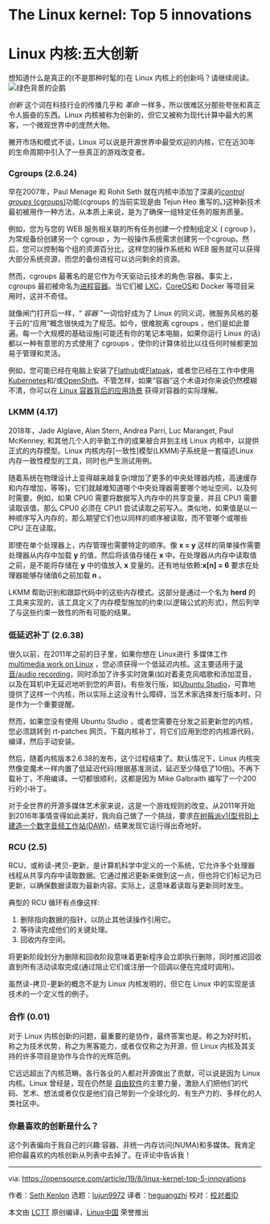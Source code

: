 [#]: collector: (lujun9972)
[#]: translator: (heguangzhi)
[#]: reviewer: ( )
[#]: publisher: ( )
[#]: url: ( )
[#]: subject: (The Linux kernel: Top 5 innovations)
[#]: via: (https://opensource.com/article/19/8/linux-kernel-top-5-innovations)
[#]: author: (Seth Kenlon https://opensource.com/users/sethhttps://opensource.com/users/mhaydenhttps://opensource.com/users/mralexjuarez)

The Linux kernel: Top 5 innovations
======
Linux 内核:五大创新
======

想知道什么是真正的(不是那种时髦的)在 Linux 内核上的创新吗？请继续阅读。
![绿色背景的企鹅][1]

_创新_ 这个词在科技行业的传播几乎和 _革命_ 一样多，所以很难区分那些夸张和真正令人振奋的东西。Linux 内核被称为创新的，但它又被称为现代计算中最大的黑客，一个微观世界中的庞然大物。

撇开市场和模式不谈，Linux 可以说是开源世界中最受欢迎的内核，它在近30年的生命周期中引入了一些真正的游戏改变者。

### Cgroups (2.6.24)

早在2007年，Paul Menage 和 Rohit Seth 就在内核中添加了深奥的[_control groups_ (cgroups)][2]功能(cgroups 的当前实现是由 Tejun Heo 重写的。)这种新技术最初被用作一种方法，从本质上来说，是为了确保一组特定任务的服务质量。

例如，您为与您的 WEB 服务相关联的所有任务创建一个控制组定义 ( cgroup )，为常规备份创建另一个 cgroup ，为一般操作系统需求创建另一个cgroup。然后，您可以控制每个组的资源百分比，这样您的操作系统和 WEB 服务就可以获得大部分系统资源，而您的备份进程可以访问剩余的资源。

然而，cgroups 最著名的是它作为今天驱动云技术的角色:容器。事实上，cgroups 最初被命名为[进程容器][3]。当它们被 [LXC][4]，[CoreOS][5]和 Docker 等项目采用时，这并不奇怪。

就像闸门打开后一样，“ _容器_ ”一词恰好成为了 Linux 的同义词，微服务风格的基于云的“应用”概念很快成为了规范。如今，很难脱离 cgroups ，他们是如此普遍。每一个大规模的基础设施(可能还有你的笔记本电脑，如果你运行 Linux 的话)都以一种有意思的方式使用了 cgroups ，使你的计算体验比以往任何时候都更加易于管理和灵活。

例如，您可能已经在电脑上安装了[Flathub][6]或[Flatpak][7]，或者您已经在工作中使用[Kubernetes][8]和/或[OpenShift][9]。不管怎样，如果“容器”这个术语对你来说仍然模糊不清，你可以在[ Linux 容器背后的应用场景][10] 获得对容器的实际理解。

### LKMM (4.17)

2018年，Jade Alglave, Alan Stern, Andrea Parri, Luc Maranget, Paul McKenney, 和其他几个人的辛勤工作的成果被合并到主线 Linux 内核中，以提供正式的内存模型。Linux 内核内存[一致性]模型(LKMM)子系统是一套描述Linux 内存一致性模型的工具，同时也产生测试用例。


随着系统在物理设计上变得越来越复杂(增加了更多的中央处理器内核，高速缓存和内存增加，等等)，它们就越难知道哪个中央处理器需要哪个地址空间，以及何时需要。例如，如果 CPU0 需要将数据写入内存中的共享变量，并且 CPU1 需要读取该值，那么 CPU0 必须在 CPU1 尝试读取之前写入。类似地，如果值是以一种顺序写入内存的，那么期望它们也以同样的顺序被读取，而不管哪个或哪些 CPU 正在读取。 

即使在单个处理器上，内存管理也需要特定的顺序。像 **x = y** 这样的简单操作需要处理器从内存中加载 **y** 的值，然后将该值存储在 **x** 中。在处理器从内存中读取值之前，是不能将存储在 **y** 中的值放入 **x** 变量的。还有地址依赖:**x[n] = 6** 要求在处理器能够存储值6之前加载 **n** 。

LKMM 帮助识别和跟踪代码中的这些内存模式。这部分是通过一个名为 **herd** 的工具来实现的，该工具定义了内存模型施加的约束(以逻辑公式的形式)，然后列举了与这些约束一致性的所有可能的结果。

### 低延迟补丁 (2.6.38)


很久以前，在2011年之前的日子里，如果你想在 Linux进行 多媒体工作 [multimedia work on Linux][11] ，您必须获得一个低延迟内核。这主要适用于[录音/audio recording][12]，同时添加了许多实时效果(如对着麦克风唱歌和添加混音，以及在耳机中无延迟地听到您的声音)。有些发行版，如[Ubuntu Studio][13]，可靠地提供了这样一个内核，所以实际上这没有什么障碍，当艺术家选择发行版本时，只是作为一个重要提醒。

然而，如果您没有使用 Ubuntu Studio ，或者您需要在分发之前更新您的内核，您必须跳转到 rt-patches 网页，下载内核补丁，将它们应用到您的内核源代码，编译，然后手动安装。

然后，随着内核版本2.6.38的发布，这个过程结束了。默认情况下，Linux 内核突然像变魔术一样内置了低延迟代码(根据基准测试，延迟至少降低了10倍)。不再下载补丁，不用编译。一切都很顺利，这都是因为 Mike Galbraith 编写了一个200行的小补丁。

对于全世界的开源多媒体艺术家来说，这是一个游戏规则的改变。从2011年开始到2016年事情变得如此美好，我向自己做了一个挑战，要求[在树莓派v1(型号B)上建造一个数字音频工作站(DAW)][14]，结果发现它运行得出奇地好。

### RCU (2.5)

RCU，或称读-拷贝-更新，是计算机科学中定义的一个系统，它允许多个处理器线程从共享内存中读取数据。它通过推迟更新来做到这一点，但也将它们标记为已更新，以确保数据读取为最新内容。实际上，这意味着读取与更新同时发生。


典型的 RCU 循环有点像这样:

  1. 删除指向数据的指针，以防止其他读操作引用它。
  2. 等待读完成他们的关键处理。
  3. 回收内存空间。

将更新阶段划分为删除和回收阶段意味着更新程序会立即执行删除，同时推迟回收直到所有活动读取完成(通过阻止它们或注册一个回调以便在完成时调用)。

虽然读-拷贝-更新的概念不是为 Linux 内核发明的，但它在 Linux 中的实现是该技术的一个定义性的例子。

### 合作 (0.01)

对于 Linux 内核创新的问题，最重要的是协作，最终答案也是。称之为好时机，称之为技术优势，称之为黑客能力，或者仅仅称之为开源，但 Linux 内核及其支持的许多项目是协作与合作的光辉范例。

它远远超出了内核范畴。各行各业的人都对开源做出了贡献，可以说是因为 Linux 内核。Linux 曾经是，现在仍然是 [自由软件][15]的主要力量，激励人们把他们的代码、艺术、想法或者仅仅是他们自己带到一个全球化的、有生产力的、多样化的人类社区中。

### 你最喜欢的创新是什么？

这个列表偏向于我自己的兴趣:容器、非统一内存访问(NUMA)和多媒体。我肯定把你最喜欢的内核创新从列表中去掉了。在评论中告诉我！

--------------------------------------------------------------------------------

via: https://opensource.com/article/19/8/linux-kernel-top-5-innovations

作者：[Seth Kenlon][a]
选题：[lujun9972][b]
译者：[heguangzhi](https://github.com/heguangzhi)
校对：[校对者ID](https://github.com/校对者ID)

本文由 [LCTT](https://github.com/LCTT/TranslateProject) 原创编译，[Linux中国](https://linux.cn/) 荣誉推出

[a]: https://opensource.com/users/sethhttps://opensource.com/users/mhaydenhttps://opensource.com/users/mralexjuarez
[b]: https://github.com/lujun9972
[1]: https://opensource.com/sites/default/files/styles/image-full-size/public/lead-images/linux_penguin_green.png?itok=ENdVzW22 (Penguin with green background)
[2]: https://en.wikipedia.org/wiki/Cgroups
[3]: https://lkml.org/lkml/2006/10/20/251
[4]: https://linuxcontainers.org
[5]: https://coreos.com/
[6]: http://flathub.org
[7]: http://flatpak.org
[8]: http://kubernetes.io
[9]: https://www.redhat.com/sysadmin/learn-openshift-minishift
[10]: https://opensource.com/article/18/11/behind-scenes-linux-containers
[11]: http://slackermedia.info
[12]: https://opensource.com/article/17/6/qtractor-audio
[13]: http://ubuntustudio.org
[14]: https://opensource.com/life/16/3/make-music-raspberry-pi-milkytracker
[15]: http://fsf.org
